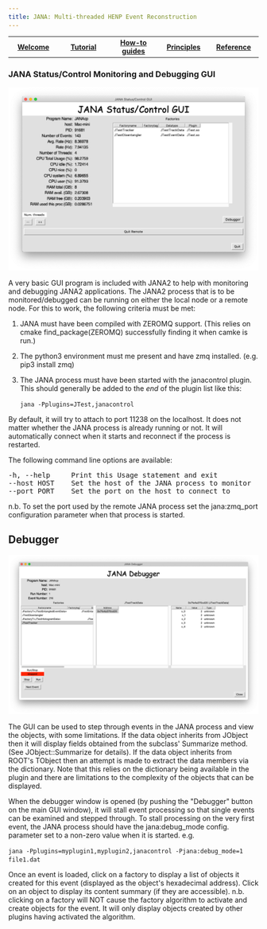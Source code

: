 ```yaml
---
title: JANA: Multi-threaded HENP Event Reconstruction
---
```


<center>
<table border="0" width="100%" align="center">
<TH width="20%"><A href="index.html">Welcome</A></TH>
<TH width="20%"><A href="Tutorial.html">Tutorial</A></TH>
<TH width="20%"><A href="Howto.html">How-to guides</A></TH>
<TH width="20%"><A href="Explanation.html">Principles</A></TH>
<TH width="20%"><A href="Reference.html">Reference</A></TH>
</table>
</center>

### JANA Status/Control Monitoring and Debugging GUI

<img src="docs/images/JANA_Status_Control_GUI.png">

A very basic GUI program is included with JANA2 to help with monitoring and debugging JANA2 applications.
The JANA2 process that is to be monitored/debugged can be
running on either the local node or a remote node. For this to work, the following criteria must be met:

1. JANA must have been compiled with ZEROMQ support. (This relies
   on cmake find_package(ZEROMQ) successfully finding it when camke
   is run.)

2. The python3 environment must me present and have zmq installed.
   (e.g. pip3 install zmq)

3. The JANA process must have been started with the janacontrol plugin.
   This should generally be added to the *end* of the plugin list
   like this:
   
      ```jana -Pplugins=JTest,janacontrol```

By default, it will try to attach to port 11238 on the localhost. It
does not matter whether the JANA process is already running or not.
It will automatically connect when it starts and reconnect if the process
is restarted.

The following command line options are available:

<pre>
-h, --help     Print this Usage statement and exit
--host HOST    Set the host of the JANA process to monitor
--port PORT    Set the port on the host to connect to
</pre>

n.b. To set the port used by the remote JANA process set the
jana:zmq_port configuration parameter when that process is started.

Debugger
--------------

<img src="docs/images/JANA_Debugger_GUI.png">

The GUI can be used to step through events in the JANA process and
view the objects, with some limitations. If the data object inherits
from JObject then it will display fields obtained from the subclass'
Summarize method. (See JObject::Summarize for details). If the data
object inherits from ROOT's TObject then an attempt is made to extract
the data members via the dictionary. Note that this relies on the
dictionary being available in the plugin and there are limitations
to the complexity of the objects that can be displayed.

When the debugger window is opened (by pushing the "Debugger" button
on the main GUI window), it will stall event processing so that single
events can be examined and stepped through. To stall processing on the
very first event, the JANA process should have the jana:debug_mode
config. parameter set to a non-zero value when it is started. e.g.

``jana -Pplugins=myplugin1,myplugin2,janacontrol -Pjana:debug_mode=1 file1.dat``

Once an event is loaded, click on a factory to display a list of 
objects it created for this event (displayed as the object's hexadecimal
address). Click on an object to display its content summary (if they
are accessible). n.b. clicking on a factory will NOT cause the factory
algorithm to activate and create objects for the event. It will only
display objects created by other plugins having activated the algorithm.
